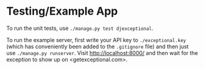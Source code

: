 # Testing/Example App

To run the unit tests, use `./manage.py test djexceptional`.

To run the example server, first write your API key to `./exceptional.key`
(which has conveniently been added to the `.gitignore` file) and then just use
`./manage.py runserver`. Visit <http://localhost:8000/> and then wait for the
exception to show up on <getexceptional.com>.
